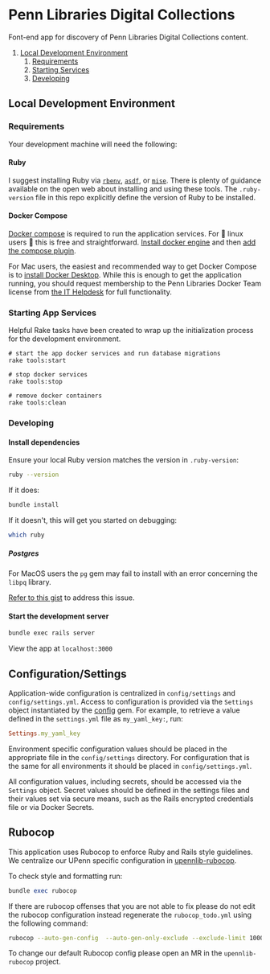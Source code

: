 # Penn Libraries Digital Collections

Font-end app for discovery of Penn Libraries Digital Collections content.

1. [Local Development Environment](#local-development-environment)
    1. [Requirements](#requirements)
    2. [Starting Services](#starting-app-services)
    4. [Developing](#developing)

## Local Development Environment

### Requirements

Your development machine will need the following:

#### Ruby

I suggest installing Ruby via [`rbenv`](https://github.com/rbenv/rbenv), [`asdf`](https://asdf-vm.com/), or [`mise`](https://mise.jdx.dev/). There is
plenty of guidance available on the open web about installing and using these tools. The `.ruby-version` file in this repo explicitly define the version of Ruby to be installed.

#### Docker Compose

[Docker compose](https://docs.docker.com/compose/install/) is required to run the application services. For 🌈 linux
users 🌈 this is free and straightforward. [Install docker engine](https://docs.docker.com/engine/install/) and then
[add the compose plugin](https://docs.docker.com/compose/install/linux/#install-the-plugin-manually).

For Mac users, the easiest and recommended way to get Docker Compose is to
[install Docker Desktop](https://docs.docker.com/desktop/install/mac-install/). While this is enough to get the
application running, you should request membership to the Penn Libraries Docker Team license
from [the IT Helpdesk](https://ithelp.library.upenn.edu/support/home) for full functionality.

### Starting App Services

Helpful Rake tasks have been created to wrap up the initialization process for the development environment.

```
# start the app docker services and run database migrations
rake tools:start

# stop docker services
rake tools:stop

# remove docker containers
rake tools:clean
```

### Developing

#### Install dependencies

Ensure your local Ruby version matches the version in `.ruby-version`:
```bash
ruby --version
```
If it does:
```bash
bundle install
```
If it doesn't, this will get you started on debugging:
```bash
which ruby
```

##### Postgres
For MacOS users the `pg` gem may fail to install with an error concerning the `libpq` library.

[Refer to this gist](https://gist.github.com/tomholford/f38b85e2f06b3ddb9b4593e841c77c9e) to address this issue.

#### Start the development server

```bash
bundle exec rails server
```

View the app at `localhost:3000`

## Configuration/Settings
Application-wide configuration is centralized in `config/settings` and `config/settings.yml`. Access to configuration is provided via the `Settings` object instantiated by the [config](https://github.com/rubyconfig/config) gem. For example, to retrieve a value defined in the `settings.yml` file as `my_yaml_key:`, run:

```ruby
Settings.my_yaml_key
```

Environment specific configuration values should be placed in the appropriate file in the `config/settings` directory. For configuration that is the same for all environments it should be placed in `config/settings.yml`.

All configuration values, including secrets, should be accessed via the `Settings` object. Secret values should be defined in the settings files and their values set via secure means, such as the Rails encrypted credentials file or via Docker Secrets.

## Rubocop

This application uses Rubocop to enforce Ruby and Rails style guidelines. We centralize our UPenn specific configuration in
[upennlib-rubocop](https://gitlab.library.upenn.edu/dld/upennlib-rubocop).


To check style and formatting run:
```ruby
bundle exec rubocop
```

If there are rubocop offenses that you are not able to fix please do not edit the rubocop configuration instead regenerate the `rubocop_todo.yml` using the following command:

```bash
rubocop --auto-gen-config  --auto-gen-only-exclude --exclude-limit 10000
```

To change our default Rubocop config please open an MR in the `upennlib-rubocop` project.
